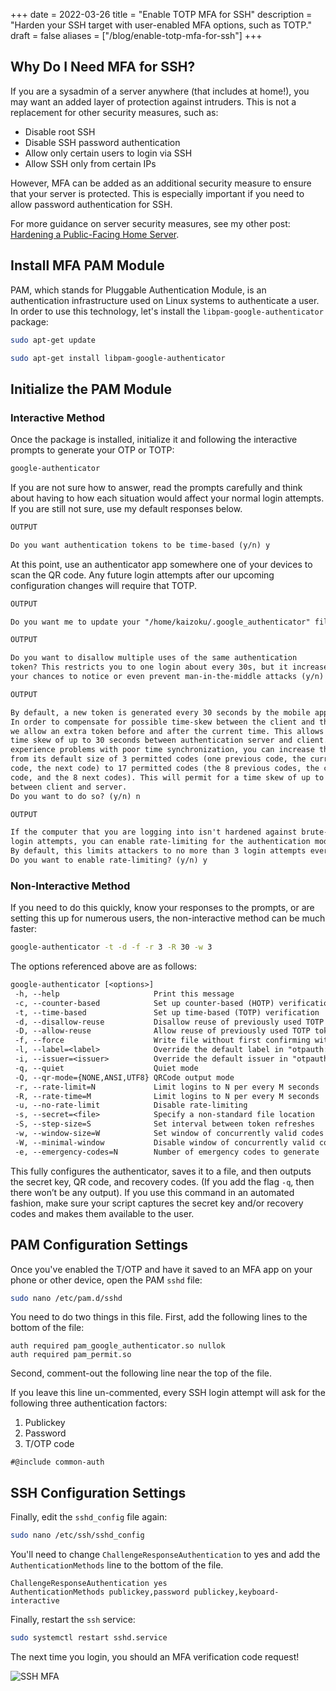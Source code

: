 +++
date = 2022-03-26
title = "Enable TOTP MFA for SSH"
description = "Harden your SSH target with user-enabled MFA options, such as TOTP."
draft = false
aliases = ["/blog/enable-totp-mfa-for-ssh"]
+++

## Why Do I Need MFA for SSH?

If you are a sysadmin of a server anywhere (that includes at home!), you may
want an added layer of protection against intruders. This is not a replacement
for other security measures, such as:

-   Disable root SSH
-   Disable SSH password authentication
-   Allow only certain users to login via SSH
-   Allow SSH only from certain IPs

However, MFA can be added as an additional security measure to ensure that your
server is protected. This is especially important if you need to allow password
authentication for SSH.

For more guidance on server security measures, see my other post:
[Hardening a Public-Facing Home Server](/blog/hardening-a-public-facing-home-server/).

## Install MFA PAM Module

PAM, which stands for Pluggable Authentication Module, is an authentication
infrastructure used on Linux systems to authenticate a user. In order to use
this technology, let's install the `libpam-google-authenticator` package:

```bash
sudo apt-get update
```

```bash
sudo apt-get install libpam-google-authenticator
```

## Initialize the PAM Module

### Interactive Method

Once the package is installed, initialize it and following the interactive
prompts to generate your OTP or TOTP:

```bash
google-authenticator
```

If you are not sure how to answer, read the prompts carefully and think about
having to how each situation would affect your normal login attempts. If you are
still not sure, use my default responses below.

```txt
OUTPUT

Do you want authentication tokens to be time-based (y/n) y
```

At this point, use an authenticator app somewhere one of your devices to scan
the QR code. Any future login attempts after our upcoming configuration changes
will require that TOTP.

```txt
OUTPUT

Do you want me to update your "/home/kaizoku/.google_authenticator" file? (y/n) y
```

```txt
OUTPUT

Do you want to disallow multiple uses of the same authentication
token? This restricts you to one login about every 30s, but it increases
your chances to notice or even prevent man-in-the-middle attacks (y/n) y
```

```txt
OUTPUT

By default, a new token is generated every 30 seconds by the mobile app.
In order to compensate for possible time-skew between the client and the server,
we allow an extra token before and after the current time. This allows for a
time skew of up to 30 seconds between authentication server and client. If you
experience problems with poor time synchronization, you can increase the window
from its default size of 3 permitted codes (one previous code, the current
code, the next code) to 17 permitted codes (the 8 previous codes, the current
code, and the 8 next codes). This will permit for a time skew of up to 4 minutes
between client and server.
Do you want to do so? (y/n) n
```

```txt
OUTPUT

If the computer that you are logging into isn't hardened against brute-force
login attempts, you can enable rate-limiting for the authentication module.
By default, this limits attackers to no more than 3 login attempts every 30s.
Do you want to enable rate-limiting? (y/n) y
```

### Non-Interactive Method

If you need to do this quickly, know your responses to the prompts, or are
setting this up for numerous users, the non-interactive method can be much
faster:

```bash
google-authenticator -t -d -f -r 3 -R 30 -w 3
```

The options referenced above are as follows:

```txt
google-authenticator [<options>]
 -h, --help                     Print this message
 -c, --counter-based            Set up counter-based (HOTP) verification
 -t, --time-based               Set up time-based (TOTP) verification
 -d, --disallow-reuse           Disallow reuse of previously used TOTP tokens
 -D, --allow-reuse              Allow reuse of previously used TOTP tokens
 -f, --force                    Write file without first confirming with user
 -l, --label=<label>            Override the default label in "otpauth://" URL
 -i, --issuer=<issuer>          Override the default issuer in "otpauth://" URL
 -q, --quiet                    Quiet mode
 -Q, --qr-mode={NONE,ANSI,UTF8} QRCode output mode
 -r, --rate-limit=N             Limit logins to N per every M seconds
 -R, --rate-time=M              Limit logins to N per every M seconds
 -u, --no-rate-limit            Disable rate-limiting
 -s, --secret=<file>            Specify a non-standard file location
 -S, --step-size=S              Set interval between token refreshes
 -w, --window-size=W            Set window of concurrently valid codes
 -W, --minimal-window           Disable window of concurrently valid codes
 -e, --emergency-codes=N        Number of emergency codes to generate
```

This fully configures the authenticator, saves it to a file, and then outputs
the secret key, QR code, and recovery codes. (If you add the flag `-q`, then
there won’t be any output). If you use this command in an automated fashion,
make sure your script captures the secret key and/or recovery codes and makes
them available to the user.

## PAM Configuration Settings

Once you've enabled the T/OTP and have it saved to an MFA app on your phone or
other device, open the PAM `sshd` file:

```bash
sudo nano /etc/pam.d/sshd
```

You need to do two things in this file. First, add the following lines to the
bottom of the file:

```config
auth required pam_google_authenticator.so nullok
auth required pam_permit.so
```

Second, comment-out the following line near the top of the file.

If you leave this line un-commented, every SSH login attempt will ask for the
following three authentication factors:

1. Publickey
2. Password
3. T/OTP code

```config
#@include common-auth
```

## SSH Configuration Settings

Finally, edit the `sshd_config` file again:

```bash
sudo nano /etc/ssh/sshd_config
```

You'll need to change `ChallengeResponseAuthentication` to yes and add the
`AuthenticationMethods` line to the bottom of the file.

```config
ChallengeResponseAuthentication yes
AuthenticationMethods publickey,password publickey,keyboard-interactive
```

Finally, restart the `ssh` service:

```bash
sudo systemctl restart sshd.service
```

The next time you login, you should an MFA verification code request!

![SSH MFA](https://img.cleberg.io/blog/20220326-enable-totp-mfa-for-ssh/ssh_mfa.png)
